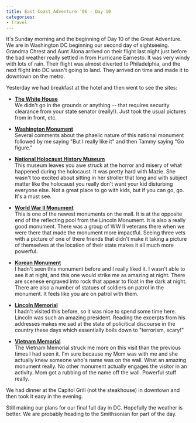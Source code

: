 ```yaml
---
title: East Coast Adventure '06 - Day 10
categories:
- Travel
---
```


It's Sunday morning and the beginning of Day 10 of the Great Adventure. We are in Washington DC beginning our second day of sightseeing. Grandma Chrest and Aunt Alona arrived on their flight last night just before the bad weather really settled in from Hurricane Earnesto. It was very windy with lots of rain. Their flight was almost diverted to Philadelphia, and the next flight into DC wasn't going to land. They arrived on time and made it to downtown on the metro.

Yesterday we had breakfast at the hotel and then went to see the sites:

  * [**The White House**](http://www.whitehouse.gov/)  
We didn't go in the grounds or anything -- that requires security clearance from your state senator (really!). Just took the usual pictures from in front, etc.


  * [**Washington Monument**](http://www.nps.gov/wamo/)  
Several comments about the phaelic nature of this national monument followed by me saying "But I really like it" and then Tammy saying "Go figure."


  * [**National Holocaust History Museum**](http://www.ushmm.org/)  
This museum leaves you awe struck at the horror and misery of what happened during the holocaust. It was pretty hard with Mazie. She wasn't too excited about sitting in her stroller that long and with subject matter like the holocaust you really don't want your kid disturbing everyone else. Not a great place to go with kids, but if you can go, go. It's a must see.


  * [**World War II Monument**](http://www.wwiimemorial.com/)  
This is one of the newest monuments on the mall. It is at the opposite end of the reflecting pool from the Lincoln Monument. It is also a really good monument. There was a group of WW II veterans there when we were there that made the monument more impactful. Seeing three vets with a picture of one of there friends that didn't make it taking a picture of themselves at the location of their state makes it all much more powerful.


  * [**Korean Monument**](http://www.nps.gov/kwvm/)  
I hadn't seen this monument before and I really liked it. I wasn't able to see it at night, and this one would strike me as amazing at night. There are scenese engraved into rock that appear to float in the dark at night. There are also a number of statues of soldiers on patrol in the monument. It feels like you are on patrol with them.


  * **[Lincoln Memorial](http://www.nps.gov/linc/)**  
I hadn't visited this before, so it was nice to spend some time here. Lincoln was such an amazing president. Reading the excerpts from his addresses makes me sad at the state of policitical discourse in the country these days which essentially boils down to "terrorism, scary!"


  * [**Vietnam Memorial**](http://www.nps.gov/vive/)  
The Vietnam Memorial struck me more on this visit than the previous times I had seen it. I'm sure because my Mom was with me and she actually knew someone who's name was on the wall. What an amazing monument really. No other monument actually engages the visitor in an activity. Mom got a rubbing of the name off the wall. Powerful stuff really.

We had dinner at the Capitol Grill (not the steakhouse) in downtown and then took it easy in the evening.

Still making our plans for our final full day in DC. Hopefully the weather is better. We are probably heading to the Smithsonian for part of the day.
